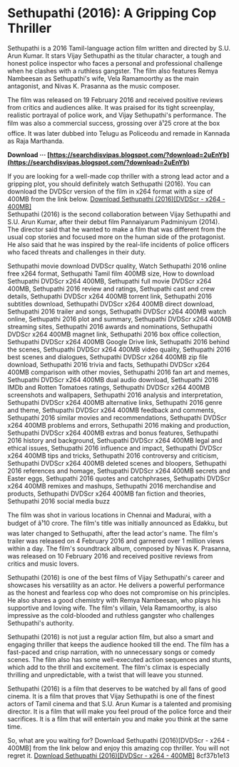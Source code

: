 
 
# Sethupathi (2016): A Gripping Cop Thriller
 
Sethupathi is a 2016 Tamil-language action film written and directed by S.U. Arun Kumar. It stars Vijay Sethupathi as the titular character, a tough and honest police inspector who faces a personal and professional challenge when he clashes with a ruthless gangster. The film also features Remya Nambeesan as Sethupathi's wife, Vela Ramamoorthy as the main antagonist, and Nivas K. Prasanna as the music composer.
 
The film was released on 19 February 2016 and received positive reviews from critics and audiences alike. It was praised for its tight screenplay, realistic portrayal of police work, and Vijay Sethupathi's performance. The film was also a commercial success, grossing over â¹25 crore at the box office. It was later dubbed into Telugu as Policeodu and remade in Kannada as Raja Marthanda.
 
**Download ··· [https://searchdisvipas.blogspot.com/?download=2uEnYb](https://searchdisvipas.blogspot.com/?download=2uEnYb)**


 
If you are looking for a well-made cop thriller with a strong lead actor and a gripping plot, you should definitely watch Sethupathi (2016). You can download the DVDScr version of the film in x264 format with a size of 400MB from the link below.
 [Download Sethupathi (2016)\[DVDScr - x264 - 400MB\]](https://example.com/download/sethupathi-2016-dvdscr-x264-400mb)  
Sethupathi (2016) is the second collaboration between Vijay Sethupathi and S.U. Arun Kumar, after their debut film Pannaiyarum Padminiyum (2014). The director said that he wanted to make a film that was different from the usual cop stories and focused more on the human side of the protagonist. He also said that he was inspired by the real-life incidents of police officers who faced threats and challenges in their duty.
 
Sethupathi movie download DVDScr quality,  Watch Sethupathi 2016 online free x264 format,  Sethupathi Tamil film 400MB size,  How to download Sethupathi DVDScr x264 400MB,  Sethupathi full movie DVDScr x264 400MB,  Sethupathi 2016 review and ratings,  Sethupathi cast and crew details,  Sethupathi DVDScr x264 400MB torrent link,  Sethupathi 2016 subtitles download,  Sethupathi DVDScr x264 400MB direct download,  Sethupathi 2016 trailer and songs,  Sethupathi DVDScr x264 400MB watch online,  Sethupathi 2016 plot and summary,  Sethupathi DVDScr x264 400MB streaming sites,  Sethupathi 2016 awards and nominations,  Sethupathi DVDScr x264 400MB magnet link,  Sethupathi 2016 box office collection,  Sethupathi DVDScr x264 400MB Google Drive link,  Sethupathi 2016 behind the scenes,  Sethupathi DVDScr x264 400MB video quality,  Sethupathi 2016 best scenes and dialogues,  Sethupathi DVDScr x264 400MB zip file download,  Sethupathi 2016 trivia and facts,  Sethupathi DVDScr x264 400MB comparison with other movies,  Sethupathi 2016 fan art and memes,  Sethupathi DVDScr x264 400MB dual audio download,  Sethupathi 2016 IMDb and Rotten Tomatoes ratings,  Sethupathi DVDScr x264 400MB screenshots and wallpapers,  Sethupathi 2016 analysis and interpretation,  Sethupathi DVDScr x264 400MB alternative links,  Sethupathi 2016 genre and theme,  Sethupathi DVDScr x264 400MB feedback and comments,  Sethupathi 2016 similar movies and recommendations,  Sethupathi DVDScr x264 400MB problems and errors,  Sethupathi 2016 making and production,  Sethupathi DVDScr x264 400MB extras and bonus features,  Sethupathi 2016 history and background,  Sethupathi DVDScr x264 400MB legal and ethical issues,  Sethupathi 2016 influence and impact,  Sethupathi DVDScr x264 400MB tips and tricks,  Sethupathi 2016 controversy and criticism,  Sethupathi DVDScr x264 400MB deleted scenes and bloopers,  Sethupathi 2016 references and homage,  Sethupathi DVDScr x264 400MB secrets and Easter eggs,  Sethupathi 2016 quotes and catchphrases,  Sethupathi DVDScr x264 400MB remixes and mashups,  Sethupathi 2016 merchandise and products,  Sethupathi DVDScr x264 400MB fan fiction and theories,  Sethupathi 2016 social media buzz
 
The film was shot in various locations in Chennai and Madurai, with a budget of â¹10 crore. The film's title was initially announced as Edakku, but was later changed to Sethupathi, after the lead actor's name. The film's trailer was released on 4 February 2016 and garnered over 1 million views within a day. The film's soundtrack album, composed by Nivas K. Prasanna, was released on 10 February 2016 and received positive reviews from critics and music lovers.
 
Sethupathi (2016) is one of the best films of Vijay Sethupathi's career and showcases his versatility as an actor. He delivers a powerful performance as the honest and fearless cop who does not compromise on his principles. He also shares a good chemistry with Remya Nambeesan, who plays his supportive and loving wife. The film's villain, Vela Ramamoorthy, is also impressive as the cold-blooded and ruthless gangster who challenges Sethupathi's authority.
  
Sethupathi (2016) is not just a regular action film, but also a smart and engaging thriller that keeps the audience hooked till the end. The film has a fast-paced and crisp narration, with no unnecessary songs or comedy scenes. The film also has some well-executed action sequences and stunts, which add to the thrill and excitement. The film's climax is especially thrilling and unpredictable, with a twist that will leave you stunned.
 
Sethupathi (2016) is a film that deserves to be watched by all fans of good cinema. It is a film that proves that Vijay Sethupathi is one of the finest actors of Tamil cinema and that S.U. Arun Kumar is a talented and promising director. It is a film that will make you feel proud of the police force and their sacrifices. It is a film that will entertain you and make you think at the same time.
 
So, what are you waiting for? Download Sethupathi (2016)[DVDScr - x264 - 400MB] from the link below and enjoy this amazing cop thriller. You will not regret it.
 [Download Sethupathi (2016)\[DVDScr - x264 - 400MB\]](https://example.com/download/sethupathi-2016-dvdscr-x264-400mb) 8cf37b1e13
 
